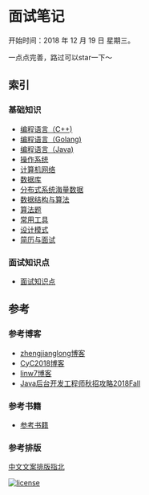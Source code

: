 # 面试笔记

开始时间：2018 年 12 月 19 日 星期三。

一点点完善，路过可以star一下～

## 索引

### 基础知识

- [编程语言（C++)](https://github.com/ChuangLiu727/GetJob/blob/master/C++/Contents.md)
- [编程语言（Golang)](https://github.com/ChuangLiu727/GetJob/blob/master/Golang/Contents.md)
- [编程语言（Java)](https://github.com/ChuangLiu727/GetJob/blob/master/Java/Contents.md)
- [操作系统](https://github.com/ChuangLiu727/GetJob/blob/master/操作系统/Contents.md)
- [计算机网络](https://github.com/ChuangLiu727/GetJob/blob/master/计算机网络/Contents.md)
- [数据库](https://github.com/ChuangLiu727/GetJob/blob/master/数据库/Contents.md)
- [分布式系统海量数据](https://github.com/ChuangLiu727/GetJob/blob/master/分布式系统海量数据/Contents.md)
- [数据结构与算法](https://github.com/ChuangLiu727/GetJob/blob/master/数据结构与算法/Contents.md)
- [算法题](https://github.com/ChuangLiu727/GetJob/blob/master/算法题/Contents.md)
- [常用工具](https://github.com/ChuangLiu727/GetJob/blob/master/常用工具/Contents.md)
- [设计模式](https://github.com/ChuangLiu727/GetJob/blob/master/设计模式/Contents.md)
- [简历与面试](https://github.com/ChuangLiu727/GetJob/blob/master/简历与面试.md)

### 面试知识点

- [面试知识点](https://github.com/ChuangLiu727/GetJob/blob/master/面试知识点/面试知识点.md)

## 参考

### 参考博客

- [zhengjianglong博客](https://zhengjianglong.gitbooks.io/note-of-interview/content/)
- [CyC2018博客](https://github.com/CyC2018/CS-Notes)
- [linw7博客](https://github.com/linw7/Skill-Tree)
- [Java后台开发工程师秋招攻略2018Fall](http://williamsun.cn/2018/06/02/Java%E5%90%8E%E5%8F%B0%E5%BC%80%E5%8F%91%E5%B7%A5%E7%A8%8B%E5%B8%88%E7%A7%8B%E6%8B%9B%E6%94%BB%E7%95%A52018Fall/)

### 参考书籍

- [参考书籍](https://github.com/ChuangLiu727/GetJob/blob/master/参考书籍.md)

### 参考排版

[中文文案排版指北](https://mazhuang.org/wiki/chinese-copywriting-guidelines/)

[![license](https://img.shields.io/github/license/mashape/apistatus.svg)](https://opensource.org/licenses/MIT)
